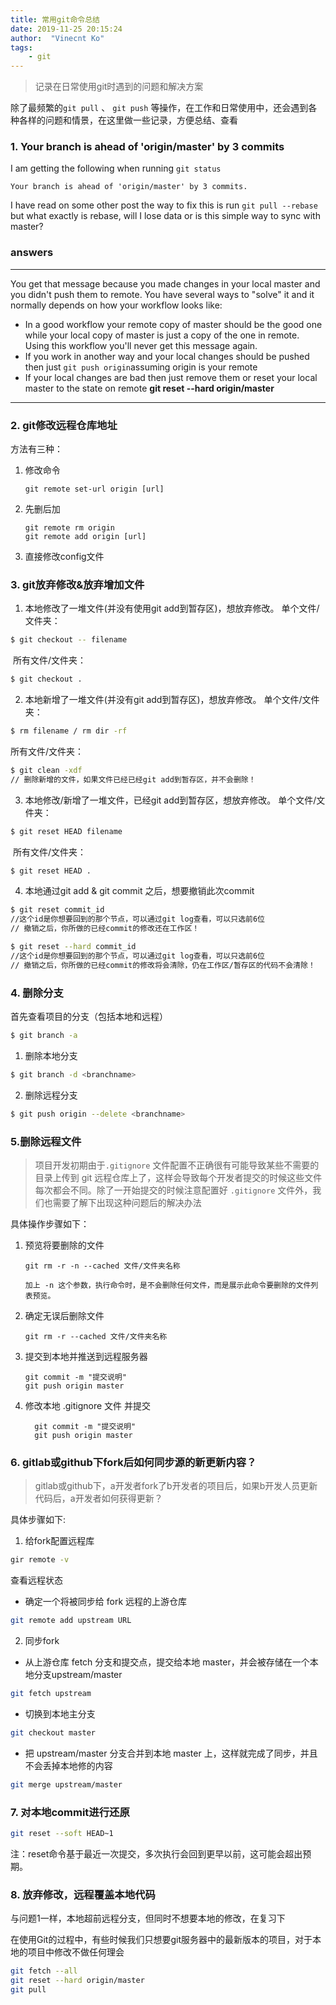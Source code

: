 ```yaml
---
title: 常用git命令总结
date: 2019-11-25 20:15:24
author:  "Vinecnt Ko"
tags:
    - git
---
```


> 记录在日常使用git时遇到的问题和解决方案

除了最频繁的`git pull` 、 `git push` 等操作，在工作和日常使用中，还会遇到各种各样的问题和情景，在这里做一些记录，方便总结、查看



### 1. Your branch is ahead of 'origin/master' by 3 commits

I am getting the following when running `git status`

```
Your branch is ahead of 'origin/master' by 3 commits.
```

I have read on some other post the way to fix this is run `git pull --rebase` but what exactly is rebase, will I lose data or is this simple way to sync with master?



### answers

------

You get that message because you made changes in your local master and you didn't push them to remote. You have several ways to "solve" it and it normally depends on how your workflow looks like:

- In a good workflow your remote copy of master should be the good one while your local copy of master is just a copy of the one in remote. Using this workflow you'll never get this message again.
- If you work in another way and your local changes should be pushed then just `git push origin`assuming origin is your remote
- If your local changes are bad then just remove them or reset your local master to the state on remote **git reset --hard origin/master**

------

### 2. git修改远程仓库地址

方法有三种：

1. 修改命令

   ```
   git remote set-url origin [url]
   ```

2. 先删后加

   ```
   git remote rm origin
   git remote add origin [url]
   ```

3. 直接修改config文件

### 3. git放弃修改&放弃增加文件

1. 本地修改了一堆文件(并没有使用git add到暂存区)，想放弃修改。 
   单个文件/文件夹：

```bash
$ git checkout -- filename
```

​	所有文件/文件夹：

```bash
$ git checkout .
```

2. 本地新增了一堆文件(并没有git add到暂存区)，想放弃修改。 
   单个文件/文件夹：

```bash
$ rm filename / rm dir -rf
```

所有文件/文件夹：

```bash
$ git clean -xdf
// 删除新增的文件，如果文件已经已经git add到暂存区，并不会删除！
```

3. 本地修改/新增了一堆文件，已经git add到暂存区，想放弃修改。 
   单个文件/文件夹：

```bash
$ git reset HEAD filename
```

​	所有文件/文件夹：

```bash
$ git reset HEAD .
```

4. 本地通过git add & git commit 之后，想要撤销此次commit

```bash
$ git reset commit_id
//这个id是你想要回到的那个节点，可以通过git log查看，可以只选前6位 
// 撤销之后，你所做的已经commit的修改还在工作区！
```

```bash
$ git reset --hard commit_id
//这个id是你想要回到的那个节点，可以通过git log查看，可以只选前6位 
// 撤销之后，你所做的已经commit的修改将会清除，仍在工作区/暂存区的代码不会清除！
```

### 4. 删除分支

首先查看项目的分支（包括本地和远程）

```bash
$ git branch -a
```

1. 删除本地分支

```bash
$ git branch -d <branchname>
```

2. 删除远程分支

```bash
$ git push origin --delete <branchname>
```



### 5.删除远程文件

> 项目开发初期由于`.gitignore` 文件配置不正确很有可能导致某些不需要的目录上传到 git 远程仓库上了，这样会导致每个开发者提交的时候这些文件每次都会不同。除了一开始提交的时候注意配置好 `.gitignore` 文件外，我们也需要了解下出现这种问题后的解决办法

具体操作步骤如下：

1. 预览将要删除的文件

   ```
   git rm -r -n --cached 文件/文件夹名称 
   
   加上 -n 这个参数，执行命令时，是不会删除任何文件，而是展示此命令要删除的文件列表预览。
   ```

2. 确定无误后删除文件

   ```
   git rm -r --cached 文件/文件夹名称
   ```

3. 提交到本地并推送到远程服务器

   ```
   git commit -m "提交说明"
   git push origin master
   ```

4. 修改本地 .gitignore 文件 并提交

   ```
     git commit -m "提交说明"
     git push origin master
   ```

### 6. gitlab或github下fork后如何同步源的新更新内容？

> gitlab或github下，a开发者fork了b开发者的项目后，如果b开发人员更新代码后，a开发者如何获得更新？

具体步骤如下:

1. 给fork配置远程库

```bash
gir remote -v
```

查看远程状态

- 确定一个将被同步给 fork 远程的上游仓库

```bash
git remote add upstream URL
```

2. 同步fork

- 从上游仓库 fetch 分支和提交点，提交给本地 master，并会被存储在一个本地分支upstream/master 

```bash
git fetch upstream
```

- 切换到本地主分支

```bash
git checkout master
```

- 把 upstream/master 分支合并到本地 master 上，这样就完成了同步，并且不会丢掉本地修的内容

```bash
git merge upstream/master
```



### 7. 对本地commit进行还原 

```bash
git reset --soft HEAD~1
```

注：reset命令基于最近一次提交，多次执行会回到更早以前，这可能会超出预期。

### 8. 放弃修改，远程覆盖本地代码

与问题1一样，本地超前远程分支，但同时不想要本地的修改，在复习下

在使用Git的过程中，有些时候我们只想要git服务器中的最新版本的项目，对于本地的项目中修改不做任何理会

```bash
git fetch --all
git reset --hard origin/master
git pull
```


